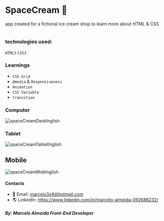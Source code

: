 # SpaceCream 🍨
app created for a fictional ice cream shop to learn more about HTML & CSS
#

### technologies used:
`HTML5`
`CSS3`

### Learnings
 - `CSS Grid`
 - `@media` & `Responsiveness`
 - `Animation`
 - `CSS Variable`
 - `transition`

### Computer
![spaceCreamDeskInglish](https://user-images.githubusercontent.com/85407905/183464608-27c6aad4-17c4-44fe-ad95-0931376e1d24.png)

### Tablet 
![spaceCreamTabletInglish](https://user-images.githubusercontent.com/85407905/183464572-c7ba51fe-fa85-41b8-af53-706f9d7bdabb.png)

## Mobile
![spaceCreamMobInglish](https://user-images.githubusercontent.com/85407905/183464549-3ace1f4b-880a-4cc5-8a48-a041fa86a9d5.png)

#### Contacts 
- 📧 Email: marcelo3x4@hotmail.com
- 🌎 LinkedIn: https://www.linkedin.com/in/marcelo-almeida-092686232/

##### By: Marcelo Almeida Front-End Developer




